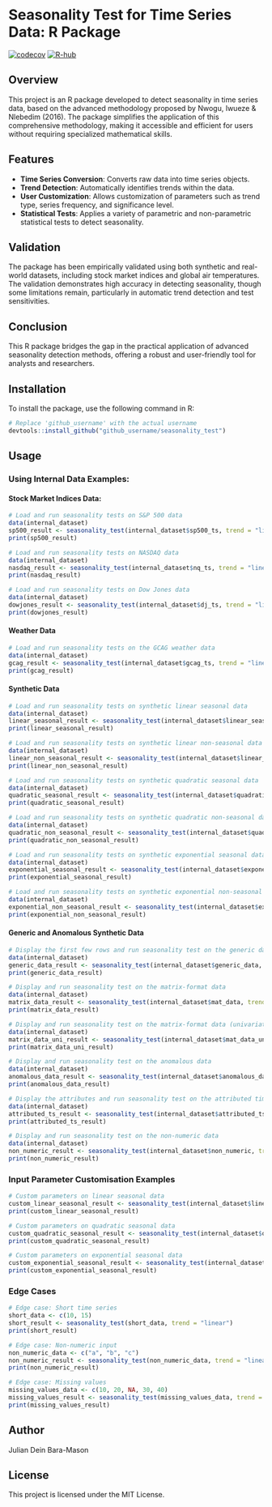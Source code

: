 # Seasonality Test for Time Series Data: R Package

[![codecov](https://codecov.io/github/JulianMason/Tests-for-Seasonality/graph/badge.svg?token=80ZCI1VDNJ)](https://codecov.io/github/JulianMason/Tests-for-Seasonality) [![R-hub](https://github.com/JulianMason/Tests-for-Seasonality/actions/workflows/rhub.yaml/badge.svg)](https://github.com/JulianMason/Tests-for-Seasonality/actions/workflows/rhub.yaml)

## Overview

This project is an R package developed to detect seasonality in time series data, based on the advanced methodology proposed by Nwogu, Iwueze & Nlebedim (2016). The package simplifies the application of this comprehensive methodology, making it accessible and efficient for users without requiring specialized mathematical skills.

## Features

- **Time Series Conversion**: Converts raw data into time series objects.
- **Trend Detection**: Automatically identifies trends within the data.
- **User Customization**: Allows customization of parameters such as trend type, series frequency, and significance level.
- **Statistical Tests**: Applies a variety of parametric and non-parametric statistical tests to detect seasonality.

## Validation

The package has been empirically validated using both synthetic and real-world datasets, including stock market indices and global air temperatures. The validation demonstrates high accuracy in detecting seasonality, though some limitations remain, particularly in automatic trend detection and test sensitivities.

## Conclusion

This R package bridges the gap in the practical application of advanced seasonality detection methods, offering a robust and user-friendly tool for analysts and researchers.

## Installation

To install the package, use the following command in R:
```R
# Replace 'github_username' with the actual username
devtools::install_github("github_username/seasonality_test")
```

## Usage

### Using Internal Data Examples:
#### Stock Market Indices Data:
```R
# Load and run seasonality tests on S&P 500 data
data(internal_dataset)
sp500_result <- seasonality_test(internal_dataset$sp500_ts, trend = "linear")
print(sp500_result)

# Load and run seasonality tests on NASDAQ data
data(internal_dataset)
nasdaq_result <- seasonality_test(internal_dataset$nq_ts, trend = "linear")
print(nasdaq_result)

# Load and run seasonality tests on Dow Jones data
data(internal_dataset)
dowjones_result <- seasonality_test(internal_dataset$dj_ts, trend = "linear")
print(dowjones_result)
```
#### Weather Data
```R
# Load and run seasonality tests on the GCAG weather data
data(internal_dataset)
gcag_result <- seasonality_test(internal_dataset$gcag_ts, trend = "linear")
print(gcag_result)

```

#### Synthetic Data
```R
# Load and run seasonality tests on synthetic linear seasonal data
data(internal_dataset)
linear_seasonal_result <- seasonality_test(internal_dataset$linear_seasonal, trend = "linear")
print(linear_seasonal_result)

# Load and run seasonality tests on synthetic linear non-seasonal data
data(internal_dataset)
linear_non_seasonal_result <- seasonality_test(internal_dataset$linear_non_seasonal, trend = "linear")
print(linear_non_seasonal_result)

# Load and run seasonality tests on synthetic quadratic seasonal data
data(internal_dataset)
quadratic_seasonal_result <- seasonality_test(internal_dataset$quadratic_seasonal, trend = "quadratic")
print(quadratic_seasonal_result)

# Load and run seasonality tests on synthetic quadratic non-seasonal data
data(internal_dataset)
quadratic_non_seasonal_result <- seasonality_test(internal_dataset$quadratic_non_seasonal, trend = "quadratic")
print(quadratic_non_seasonal_result)

# Load and run seasonality tests on synthetic exponential seasonal data
data(internal_dataset)
exponential_seasonal_result <- seasonality_test(internal_dataset$exponential_seasonal, trend = "exponential")
print(exponential_seasonal_result)

# Load and run seasonality tests on synthetic exponential non-seasonal data
data(internal_dataset)
exponential_non_seasonal_result <- seasonality_test(internal_dataset$exponential_non_seasonal, trend = "exponential")
print(exponential_non_seasonal_result)

```

#### Generic and Anomalous Synthetic Data
```R 
# Display the first few rows and run seasonality test on the generic data
data(internal_dataset)
generic_data_result <- seasonality_test(internal_dataset$generic_data, trend = "linear")
print(generic_data_result)

# Display and run seasonality test on the matrix-format data
data(internal_dataset)
matrix_data_result <- seasonality_test(internal_dataset$mat_data, trend = "linear")
print(matrix_data_result)

# Display and run seasonality test on the matrix-format data (univariate)
data(internal_dataset)
matrix_data_uni_result <- seasonality_test(internal_dataset$mat_data_uni, trend = "linear")
print(matrix_data_uni_result)

# Display and run seasonality test on the anomalous data
data(internal_dataset)
anomalous_data_result <- seasonality_test(internal_dataset$anomalous_data, trend = "linear")
print(anomalous_data_result)

# Display the attributes and run seasonality test on the attributed time series
data(internal_dataset)
attributed_ts_result <- seasonality_test(internal_dataset$attributed_ts, trend = "linear")
print(attributed_ts_result)

# Display and run seasonality test on the non-numeric data
data(internal_dataset)
non_numeric_result <- seasonality_test(internal_dataset$non_numeric, trend = "linear")
print(non_numeric_result)

```

### Input Parameter Customisation Examples
```R
# Custom parameters on linear seasonal data
custom_linear_seasonal_result <- seasonality_test(internal_dataset$linear_seasonal, trend = "linear", s = 12, confidence_level = 0.1)
print(custom_linear_seasonal_result)

# Custom parameters on quadratic seasonal data
custom_quadratic_seasonal_result <- seasonality_test(internal_dataset$quadratic_seasonal, trend = "quadratic", s = 12, confidence_level = 0.05)
print(custom_quadratic_seasonal_result)

# Custom parameters on exponential seasonal data
custom_exponential_seasonal_result <- seasonality_test(internal_dataset$exponential_seasonal, trend = "exponential", s = 12, confidence_level = 0.2)
print(custom_exponential_seasonal_result)
```

### Edge Cases
```R
# Edge case: Short time series
short_data <- c(10, 15)
short_result <- seasonality_test(short_data, trend = "linear")
print(short_result)

# Edge case: Non-numeric input
non_numeric_data <- c("a", "b", "c")
non_numeric_result <- seasonality_test(non_numeric_data, trend = "linear")
print(non_numeric_result)

# Edge case: Missing values
missing_values_data <- c(10, 20, NA, 30, 40)
missing_values_result <- seasonality_test(missing_values_data, trend = "linear")
print(missing_values_result)
```



## Author

Julian Dein Bara-Mason

## License

This project is licensed under the MIT License.

